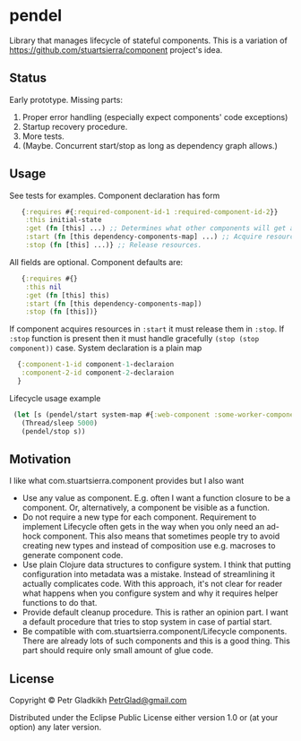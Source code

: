 # pendel

Library that manages lifecycle of stateful components. 
This is a variation of https://github.com/stuartsierra/component project's idea.

## Status

Early prototype. Missing parts:

1. Proper error handling (especially expect components' code exceptions)
2. Startup recovery procedure.
3. More tests.
4. (Maybe. Concurrent start/stop as long as dependency graph allows.)

## Usage

See tests for examples. Component declaration has form
```clojure
   {:requires #{:required-component-id-1 :required-component-id-2}}
    :this initial-state
    :get (fn [this] ...) ;; Determines what other components will get as value of this component. 
    :start (fn [this dependency-components-map] ...) ;; Acquire resources (open connections, start threads ...)
    :stop (fn [this] ...)} ;; Release resources.
```
All fields are optional. Component defaults are:
```clojure
   {:requires #{}
    :this nil
    :get (fn [this] this) 
    :start (fn [this dependency-components-map])
    :stop (fn [this])}
```
If component acquires resources in `:start` it must release them in `:stop`. 
If `:stop` function is present then it must handle gracefully `(stop (stop component))` case.
System declaration is a plain map
```clojure
  {:component-1-id component-1-declaraion
   :component-2-id component-2-declaraion
  }
```

Lifecycle usage example
```clojure
 (let [s (pendel/start system-map #{:web-component :some-worker-component})]
   (Thread/sleep 5000)
   (pendel/stop s))
```

## Motivation

I like what com.stuartsierra.component provides but I also want
* Use any value as component. E.g. often I want a function closure to be a component. 
  Or, alternatively, a component be visible as a function. 
* Do not require a new type for each component. Requirement to implement Lifecycle often
  gets in the way when you only need an ad-hock component. This also means that sometimes people try
  to avoid creating new types and instead of composition use e.g. macroses to generate component code.
* Use plain Clojure data structures to configure system. I think that putting configuration into metadata
  was a mistake. Instead of streamlining it actually complicates code. With this approach, it's not 
  clear for reader what happens when you configure system and why it requires helper functions to do that.
* Provide default cleanup procedure. This is rather an opinion part. I want a default procedure 
  that tries to stop system in case of partial start.
* Be compatible with com.stuartsierra.component/Lifecycle components. 
  There are already lots of such components and this is a good thing. 
  This part should require only small amount of glue code.

## License 

Copyright © Petr Gladkikh <PetrGlad@gmail.com>

Distributed under the Eclipse Public License either version 1.0 or (at
your option) any later version.
